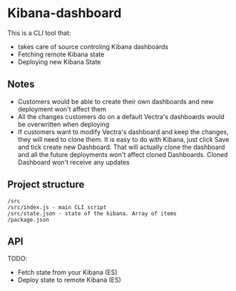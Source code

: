 # Kibana-dashboard

This is a CLI tool that:
* takes care of source controling Kibana dashboards
* Fetching remote Kibana state
* Deploying new Kibana State


## Notes

* Customers would be able to create their own dashboards and new deployment won't affect them
* All the changes customers do on a default Vectra's dashboards would be overwritten when deploying
* If customers want to modify Vectra's dashboard and keep the changes, they will need to clone them. It is easy to do with Kibana, just click Save and tick create new       Dashboard. That will actually clone the dashboard and all the future deployments won't affect cloned Dashboards. Cloned Dashboard won't receive any updates

## Project structure

```
/src
/src/index.js - main CLI script
/src/state.json - state of the kibana. Array of items
/package.json
```

## API

TODO:
* Fetch state from your Kibana (ES)
* Deploy state to remote Kibana (ES)
